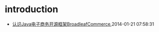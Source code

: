 # introduction
* [认识Java电子商务开源框架BroadleafCommerce](/2014/2014-01-21-about-broadleafcommerce),2014-01-21 07:58:31
